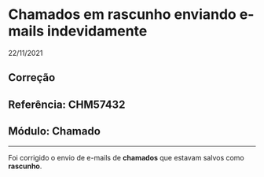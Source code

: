 # Chamados em rascunho enviando e-mails indevidamente
22/11/2021
## Correção
## Referência: CHM57432
## Módulo: Chamado
***

Foi corrigido o envio de e-mails de **chamados** que estavam salvos como **rascunho**.